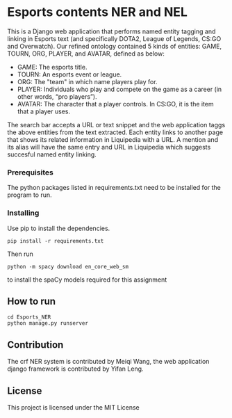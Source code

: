 # Esports contents NER and NEL

This is a Django web application that performs named entity tagging and linking in Esports text (and specifically DOTA2, League of Legends, CS:GO and Overwatch). Our refined ontology contained 5 kinds of entities: GAME, TOURN, ORG, PLAYER, and AVATAR, defined as below:

* GAME: The esports title.
* TOURN:  An esports event or league.
* ORG: The "team" in which name players play for.
* PLAYER: Individuals who play and compete on the game as a career (in other words, “pro players”).
* AVATAR: The character that a player controls. In CS:GO, it is the item that a player uses.

The search bar accepts a URL or text snippet and the web application taggs the above entities from the text extracted. Each entity links to another page that shows its related information in Liquipedia with a URL. A mention and its alias will have the same entry and URL in Liquipedia which suggests succesful named entity linking. 

### Prerequisites

The python packages listed in requirements.txt need to be installed for the program to run.

### Installing
Use pip to install the dependencies.

```
pip install -r requirements.txt
```

Then run

```
python -m spacy download en_core_web_sm
```

to install the spaCy models required for this assignment


## How to run

```
cd Esports_NER
python manage.py runserver
```

## Contribution

The crf NER system is contributed by Meiqi Wang, the web application django framework is contributed by Yifan Leng.

## License

This project is licensed under the MIT License 

